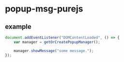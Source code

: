 # popup-msg-purejs


## example
```js
document.addEventListener("DOMContentLoaded", () => {
    var manager = getOrCreatePopupManager();

    manager.showMessage("some message.");
});
```

